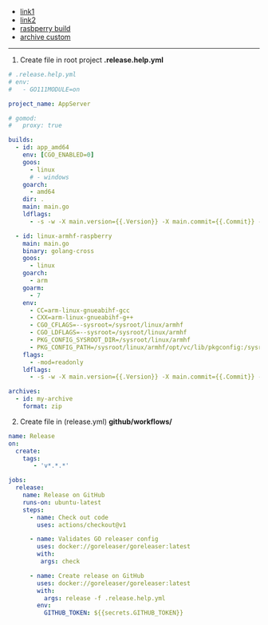 * [link1](https://gitpig.com/gitpig/dtm/commit/21805cee291b1bc357b52e51be1a3b4bf2544384.patch)
* [link2](https://gitpig.com/gitpig/dtm/src/branch/main/.github/workflows/docker.yml )
* [rasbperry build](https://github.com/goreleaser/goreleaser-cross-example/blob/master/.goreleaser.yaml)
* [archive custom](https://goreleaser.com/customization/archive/)
---

1. Create file in root project **.release.help.yml**
``` yaml 
# .release.help.yml
# env:
#   - GO111MODULE=on

project_name: AppServer

# gomod:
#   proxy: true

builds:
  - id: app_amd64
    env: [CGO_ENABLED=0]
    goos:
      - linux
      # - windows
    goarch:
      - amd64
    dir: .
    main: main.go
    ldflags:
      - -s -w -X main.version={{.Version}} -X main.commit={{.Commit}} -X main.date={{.Date}} -X main.builtBy=goreleaser

  - id: linux-armhf-raspberry
    main: main.go
    binary: golang-cross
    goos:
      - linux
    goarch:
      - arm
    goarm:
      - 7
    env:
      - CC=arm-linux-gnueabihf-gcc
      - CXX=arm-linux-gnueabihf-g++
      - CGO_CFLAGS=--sysroot=/sysroot/linux/armhf
      - CGO_LDFLAGS=--sysroot=/sysroot/linux/armhf
      - PKG_CONFIG_SYSROOT_DIR=/sysroot/linux/armhf
      - PKG_CONFIG_PATH=/sysroot/linux/armhf/opt/vc/lib/pkgconfig:/sysroot/linux/armhf/usr/lib/arm-linux-gnueabihf/pkgconfig:/sysroot/linux/armhf/usr/lib/pkgconfig:/sysroot/linux/armhf/usr/local/lib/pkgconfig
    flags:
      - -mod=readonly
    ldflags:
      - -s -w -X main.version={{.Version}} -X main.commit={{.Commit}} -X main.date={{.Date}} -X main.builtBy=goreleaser

archives:
  - id: my-archive
    format: zip

```
2. Create file in (release.yml) **github/workflows/**

```yaml  
name: Release
on:
  create:
    tags:
       - 'v*.*.*'

jobs:
  release:
    name: Release on GitHub
    runs-on: ubuntu-latest
    steps:
      - name: Check out code
        uses: actions/checkout@v1

      - name: Validates GO releaser config
        uses: docker://goreleaser/goreleaser:latest
        with:
         args: check 

      - name: Create release on GitHub
        uses: docker://goreleaser/goreleaser:latest
        with:
          args: release -f .release.help.yml  
        env:
          GITHUB_TOKEN: ${{secrets.GITHUB_TOKEN}}

```
